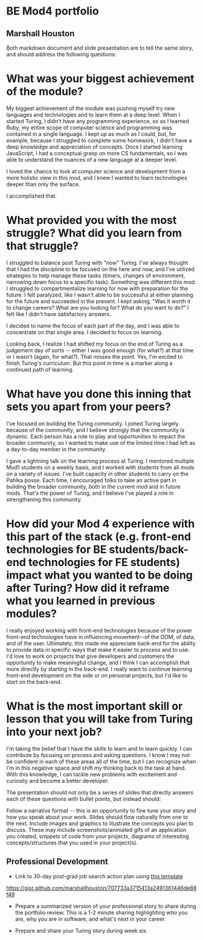 # BE Mod4 portfolio
## Marshall Houston

Both markdown document and slide presentation are to tell the same story, and should address the following questions:

# What was your biggest achievement of the module?
My biggest achievement of the module was pushing myself try new languages and technologies and to learn them at a deep level. When I started Turing, I didn't have any programming experience, so as I learned Ruby, my entire scope of computer science and programming was contained in a single language. I kept up as much as I could, but, for example, because I struggled to complete some homework, I didn't have a deep knowledge and appreciation of concepts. Once I started learning JavaScript, I had a conceptual grasp on more CS fundamentals, so I was able to understand the nuances of a new language at a deeper level.

I loved the chance to look at computer science and development from a more holistic view in this mod, and I knew I wanted to learn technologies deeper than only the surface.

I accomplished that.

# What provided you with the most struggle? What did you learn from that struggle?

I struggled to balance post Turing with "now" Turing. I've always thought that I had the discipline to be focused on the here and now, and I've utilized strategies to help manage these tasks (timers, changes of environment, narrowing down focus to a specific task). Something was different this mod. I struggled to compartmentalize learning for now with preparation for the future. I felt paralyzed, like I wasn't able to be successful at either planning for the future and succeeded in the present. I kept asking, "Was it worth it to change careers? What are you looking for? What do you want to do?" I felt like I didn't have satisfactory answers.

I decided to name the focus of each part of the day, and I was able to concentrate on that single area. I decided to focus on learning.

Looking back, I realize I had shifted my focus on the end of Turing as a judgement day of sorts -- either I was good enough (for what?) at that time or I wasn't (again, for what?). That misses the point. Yes, I'm excited to finish Turing's curriculum. But this point in time is a marker along a continued path of learning.

# What have you done this inning that sets you apart from your peers?
I've focused on building the Turing community. I joined Turing largely because of the community, and I believe strongly that the community is dynamic. Each person has a role to play and opportunities to impact the broader community, so I wanted to make use of the limited time I had left as a day-to-day member in the community.

I gave a lightning talk on the learning process at Turing. I mentored multiple Mod1 students on a weekly basis, and I worked with students from all mods on a variety of issues. I've built capacity in other students to carry on the Pahlka posse. Each time, I encouraged folks to take an active part in building the broader community, both in the current mod and in future mods. That's the power of Turing, and I believe I've played a role in strengthening this community.

# How did your Mod 4 experience with this part of the stack (e.g. front-end technologies for BE students/back-end technologies for FE students) impact what you wanted to be doing after Turing? How did it reframe what you learned in previous modules?

I really enjoyed working with front-end technologies because of the power front-end technologies have in influencing movement--of the DOM, of data, and of the user. Ultimately, this made me appreciate back-end for the ability to provide data in specific ways that make it easier to process and to use. I'd love to work on projects that give developers and customers the opportunity to make meaningful change, and I think I can accomplish that more directly by starting in the back-end. I really want to continue learning front-end development on the side or on personal projects, but I'd like to start on the back-end.

# What is the most important skill or lesson that you will take from Turing into your next job?

I'm taking the belief that I have the skills to learn and to learn quickly. I can contribute by focusing on process and asking questions. I know I may not be confident in each of these areas all of the time, but I can recognize when I'm in this negative space and shift my thinking back to the task at hand. With this knowledge, I can tackle new problems with excitement and curiosity and become a better developer.


The presentation should not only be a series of slides that directly answers each of these questions with bullet points, but instead should:

Follow a narrative format -- this is an opportunity to fine tune your story and how you speak about your work. Slides should flow naturally from one to the next.
Include images and graphics to illustrate the concepts you plan to discuss. These may include screenshots/animated gifs of an application you created, snippets of code from your projects, diagrams of interesting concepts/structures that you used in your project(s).

## Professional Development

* Link to 30-day post-grad job search action plan using [this template](https://github.com/turingschool/career-development-curriculum/blob/master/module_four/post_grad_plan.md)

https://gist.github.com/marshallhouston/707733a3715413a2491361446de88f49

* Prepare a summarized version of your professional story to share during the portfolio review. This is a 1-2 minute sharing highlighting who you are, why you are in software, and what's next in your career.

* Prepare and share your Turing story during week six.
